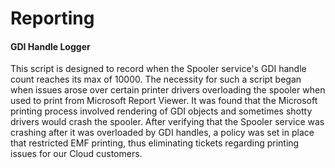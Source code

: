 # Reporting

#### GDI Handle Logger

This script is designed to record when the Spooler service's GDI handle count reaches its max of 10000.  The necessity for
such a script began when issues arose over certain printer drivers overloading the spooler when used to print from
Microsoft Report Viewer.  It was found that the Microsoft printing process involved rendering of GDI objects and sometimes
shotty drivers would crash the spooler.  After verifying that the Spooler service was crashing after it was overloaded by GDI
handles, a policy was set in place that restricted EMF printing, thus eliminating tickets regarding printing issues for our
Cloud customers.
